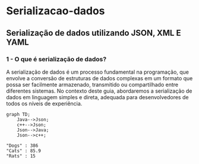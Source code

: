 # Serializacao-dados
## Serialização de dados utilizando JSON, XML E YAML


### 1 - O que é serialização de dados?
A serialização de dados é um processo fundamental na programação, que envolve a conversão de estruturas 
de dados complexas em um formato que possa ser facilmente armazenado, transmitido ou compartilhado entre
diferentes sistemas. No contexto deste guia, abordaremos a serialização de dados em linguagem simples e direta,
adequada para desenvolvedores de todos os níveis de experiência.



```mermaid
graph TD;
    Java-->Json;
    c++-->Json;
    Json-->Java;
    Json-->c++;  
```

```pie
"Dogs" : 386
"Cats" : 85.9
"Rats" : 15
```
